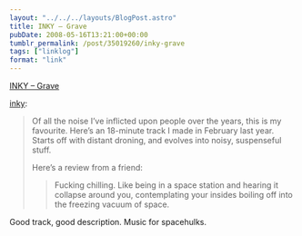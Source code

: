 ```yaml
---
layout: "../../../layouts/BlogPost.astro"
title: INKY – Grave
pubDate: 2008-05-16T13:21:00+00:00
tumblr_permalink: /post/35019260/inky-grave
tags: ["linklog"]
format: "link"
---
```


[INKY – Grave][1]

<a href="http://found.boxofjunk.ws/post/34963754">inky</a>:

> Of all the noise I’ve inflicted upon people over the years, this is my favourite. Here’s an 18-minute track I made in February last year. Starts off with distant droning, and evolves into noisy, suspenseful stuff.
>
> Here’s a review from a friend:
>
> > Fucking chilling. Like being in a space station and hearing it collapse around you, contemplating your insides boiling off into the freezing vacuum of space.

Good track, good description. Music for spacehulks.

[1]: http://www.last.fm/music/Inky/Grave
